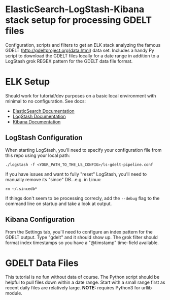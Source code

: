 # ElasticSearch-LogStash-Kibana stack setup for processing GDELT files
Configuration, scripts and filters to get an ELK stack analyzing the famous GDELT (http://gdeltproject.org/data.html) data set. Includes a handy Py script to download the GDELT files locally for a date range in addition to a LogStash grok REGEX pattern for the GDELT data file format.

# ELK Setup
Should work for tutorial/dev purposes on a basic local environment with minimal to no configuration. See docs:

* [ElasticSearch Documentation](https://www.elastic.co/guide/en/elasticsearch/reference/current/setup.html)
* [LogStash Documentation](https://www.elastic.co/guide/en/logstash/current/getting-started-with-logstash.html)
* [Kibana Documentation](https://www.elastic.co/guide/en/kibana/current/setup.html)

## LogStash Configuration
When starting LogStash, you'll need to specify your configuration file from this repo using your local path:

```
./logstash -f <YOUR_PATH_TO_THE_LS_CONFIG>/ls-gdelt-pipeline.conf
```

If you have issues and want to fully "reset" LogStash, you'll need to manually remove its "since" DB...e.g. in Linux:

```
rm ~/.sincedb*
```

If things don't seem to be processing correcly, add the ```--debug``` flag to the command line on startup and take a look at output.

## Kibana Configuration
From the Settings tab, you'll need to configure an index pattern for the GDELT output. Type "gdelt" and it should show up. The grok filter should format index timestamps so you have a "@timstamp" time-field available.

# GDELT Data Files
This tutorial is no fun without data of course. The Python script should be helpful to pull files down within a date range. Start with a small range first as recent daily files are relatively large. **NOTE:** requires Python3 for urllib module.
